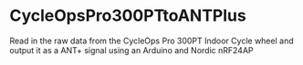 # CycleOpsPro300PTtoANTPlus
Read in the raw data from the CycleOps Pro 300PT Indoor Cycle wheel and output it as a ANT+ signal using an Arduino and Nordic nRF24AP
